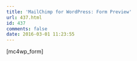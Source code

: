 ```yaml
---
title: 'MailChimp for WordPress: Form Preview'
url: 437.html
id: 437
comments: false
date: 2016-03-01 11:23:55
---
```


\[mc4wp_form\]
